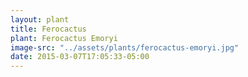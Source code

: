 ```yaml
---
layout: plant
title: Ferocactus
plant: Ferocactus Emoryi
image-src: "../assets/plants/ferocactus-emoryi.jpg"
date: 2015-03-07T17:05:33-05:00
---
```

